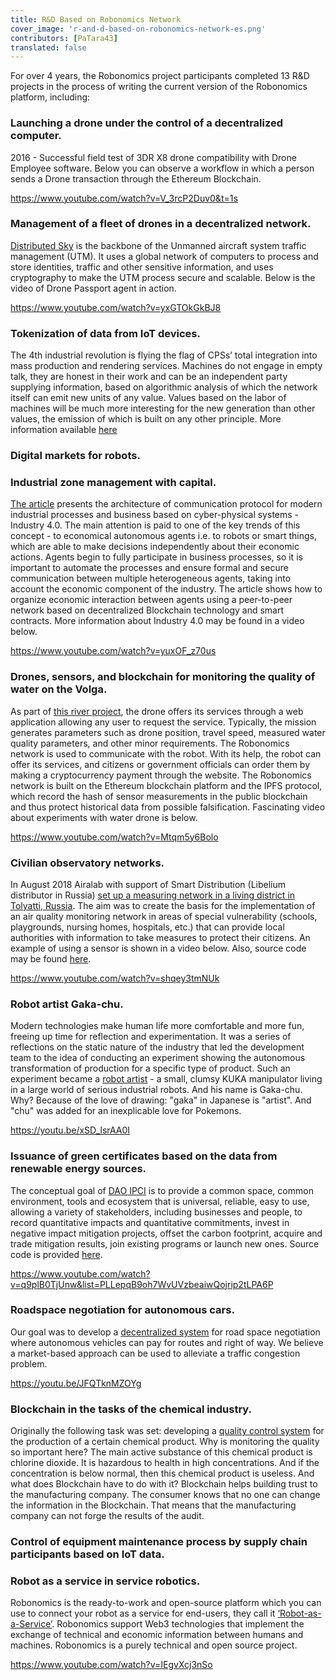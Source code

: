 ```yaml
---
title: R&D Based on Robonomics Network
cover_image: 'r-and-d-based-on-robonomics-network-es.png' 
contributors: [PaTara43]
translated: false
---
```


For over 4 years, the Robonomics project participants completed 13 R&D projects in the process of writing the current version of the Robonomics platform, including:

### Launching a drone under the control of a decentralized computer.
2016 - Successful field test of 3DR X8 drone compatibility with Drone Employee software.
Below you can observe a workflow in which a person sends a Drone transaction through the Ethereum Blockchain.

https://www.youtube.com/watch?v=V_3rcP2Duv0&t=1s

### Management of a fleet of drones in a decentralized network.
[Distributed Sky](https://airmarket.io/wp-content/uploads/2018/09/Distributed-Sky-Whitepaper-v3.0.pdf) is the backbone of the Unmanned aircraft system traffic management (UTM). It uses a global network of computers to process and store identities, traffic and other sensitive information, and uses cryptography to make the UTM process secure and scalable.
Below is the video of Drone Passport agent in action.

https://www.youtube.com/watch?v=yxGTOkGkBJ8

### Tokenization of data from IoT devices.

The 4th industrial revolution is flying the flag of CPSs’ total integration into mass production and rendering services. Machines do not engage in empty talk, they are honest in their work and can be an independent party supplying information, based on algorithmic analysis of which the network itself can emit new units of any value.
Values based on the labor of machines will be much more interesting for the new generation than other values, the emission of which is built on any other principle. More information available [here](https://blog.aira.life/tokenization-and-the-4th-industrial-revolution-3208022be747)

### Digital markets for robots.

### Industrial zone management with capital.
[The article](https://ieeexplore.ieee.org/abstract/document/8525391) presents the architecture of communication protocol for modern industrial processes and business based on cyber-physical systems - Industry 4.0. The main attention is paid to one of the key trends of this concept - to economical autonomous agents i.e. to robots or smart things, which are able to make decisions independently about their economic actions. Agents begin to fully participate in business processes, so it is important to automate the processes and ensure formal and secure communication between multiple heterogeneous agents, taking into account the economic component of the industry. The article shows how to organize economic interaction between agents using a peer-to-peer network based on decentralized Blockchain technology and smart contracts. More information about Industry 4.0 may be found in a video below.

https://www.youtube.com/watch?v=yuxOF_z70us

### Drones, sensors, and blockchain for monitoring the quality of water on the Volga.
As part of [this river project](https://github.com/airalab/drone_on_volga), the drone offers its services through a web application allowing any user to request the service. Typically, the mission generates parameters such as drone position, travel speed, measured water quality parameters, and other minor requirements.
The Robonomics network is used to communicate with the robot. With its help, the robot can offer its services, and citizens or government officials can order them by making a cryptocurrency payment through the website. The Robonomics network is built on the Ethereum blockchain platform and the IPFS protocol, which record the hash of sensor measurements in the public blockchain and thus protect historical data from possible falsification.
Fascinating video about experiments with water drone is below.

https://www.youtube.com/watch?v=Mtqm5y6Bolo

### Civilian observatory networks.
In August 2018 Airalab with support of Smart Distribution (Libelium distributor in Russia) [set up a measuring network in a living district in Tolyatti, Russia](https://www.libelium.com/libeliumworld/success-stories/preventing-asthsma-sensor-network-air-quality-pm10-dust-in-play-area/).
The aim was to create the basis for the implementation of an air quality monitoring network in areas of special vulnerability (schools, playgrounds, nursing homes, hospitals, etc.) that can provide local authorities with information to take measures to protect their citizens.
An example of using a sensor is shown in a video below. Also, source code may be found [here](https://github.com/airalab/sensors-connectivity).

https://www.youtube.com/watch?v=shqey3tmNUk

### Robot artist Gaka-chu.
Modern technologies make human life more comfortable and more fun, freeing up time for reflection and experimentation.
It was a series of reflections on the static nature of the industry that led the development team to the idea of ​​conducting an experiment showing the autonomous transformation of production for a specific type of product.
Such an experiment became a [robot artist](https://github.com/airalab/robot_painter/) - a small, clumsy KUKA manipulator living in a large world of serious industrial robots. And his name is Gaka-chu. Why? Because of the love of drawing: "gaka" in Japanese is "artist". And "chu" was added for an inexplicable love for Pokemons.

https://youtu.be/xSD_lsrAA0I

### Issuance of green certificates based on the data from renewable energy sources.
The conceptual goal of [DAO IPCI](https://ipci.io/ru/) is to provide a common space, common environment, tools and ecosystem that is universal, reliable, easy to use, allowing a variety of stakeholders, including businesses and people, to record quantitative impacts and quantitative commitments, invest in negative impact mitigation projects, offset the carbon footprint, acquire and trade mitigation results, join existing programs or launch new ones. Source code is provided [here](https://github.com/DAO-IPCI/DAO-IPCI).

https://www.youtube.com/watch?v=q9plB0TjUnw&list=PLLepqB9oh7WvUVzbeaiwQojrip2tLPA6P

### Roadspace negotiation for autonomous cars.
Our goal was to develop a [decentralized system](https://github.com/khssnv/mobi_grand_challenge) for road space negotiation where autonomous vehicles can pay for routes and right of way. We believe a market-based approach can be used to alleviate a traffic congestion problem.

https://youtu.be/JFQTknMZOYg

### Blockchain in the tasks of the chemical industry.
Originally the following task was set: developing a [quality control system](https://github.com/Vourhey/chemistry-quality-control) for the production of a certain chemical product. Why is monitoring the quality so important here? The main active substance of this chemical product is chlorine dioxide. It is hazardous to health in high concentrations. And if the concentration is below normal, then this chemical product is useless.
And what does Blockchain have to do with it? Blockchain helps building trust to the manufacturing company. The consumer knows that no one can change the information in the Blockchain. That means that the manufacturing company can not forge the results of the audit.

### Control of equipment maintenance process by supply chain participants based on IoT data.

### Robot as a service in service robotics.
Robonomics is the ready-to-work and open-source platform which you can use to connect your robot as a service for end-users, they call it [‘Robot-as-a-Service’](https://blog.aira.life/how-can-you-hire-a-robot-176ba29da565). Robonomics support Web3 technologies that implement the exchange of technical and economic information between humans and machines. Robonomics is a purely technical and open source project.

https://www.youtube.com/watch?v=IEgvXcj3nSo
